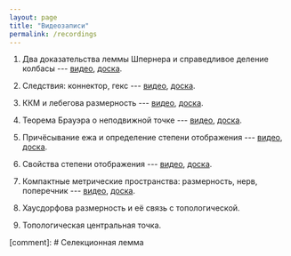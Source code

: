 ```yaml
---
layout: page
title: "Видеозаписи"
permalink: /recordings
---
```


1. Два доказательства леммы Шпернера и справедливое деление колбасы --- [видео](https://mit.zoom.us/rec/share/nlGMc6c_Qa-6DSJVqRlQnwrOHAjzBprX2jrW8a7uq5CL_GRJPbhY1i-Z8v4RcIBi.cRVlmcdt7QmnDiuU), [доска]({{site.baseurl}}/whiteboard/lec1.png).

2. Следствия: коннектор, гекс --- [видео](https://mit.zoom.us/rec/share/sp68YhnoRVTcqB6sYXyvTvQAan9JrciyKxaYUZ-GBjy5MfF4meIdkBz85DaZQB7D.pG6Ly7ROGy3HAswB), [доска]({{site.baseurl}}/whiteboard/lec2.png).

3. ККМ и лебегова размерность --- [видео](https://mit.zoom.us/rec/share/MW23A8kP4e0dMpSM0N_bcidORHhcKvgKy044KD0p6DNLaZvpvs0PyVj3BgRI0Ow8.QnIZfVqDx5vyZNNY), [доска]({{site.baseurl}}/whiteboard/lec3.png).

4. Теорема Брауэра о неподвижной точке --- [видео](https://mit.zoom.us/rec/share/pmariCPzVGMzn5aRtYKPi3QbTsi5VfhjkKjSNZgcVWlB9-JLc5-aUyr8lRM-Rv5d.Kk27JUuF9K8EzruF), [доска]({{site.baseurl}}/whiteboard/lec4.png).

5. Причёсывание ежа и определение степени отображения --- [видео](https://mit.zoom.us/rec/share/0QejAHoWPq-vVXNT6hDddd8TUgmZNywGkH5ADoAKbGdupc-ZBuK49Xje2-uq0umc.Cc5UcNYuBJg6d8l6), [доска]({{site.baseurl}}/whiteboard/lec5.png).

6. Свойства степени отображения --- [видео](https://mit.zoom.us/rec/share/eX2vymtTCTRrbBt9jtPEbiNR_L7rhOGCeaRkcWW3P1m5fPTKy9coZC5WFKT14bF5.3UtTMJ8DPrL4FAJF), [доска]({{site.baseurl}}/whiteboard/lec6.png).

7. Компактные метрические пространства: размерность, нерв, поперечник --- [видео](https://mit.zoom.us/rec/share/bvo5Xg45uBQ863AhR1dhPsCuIH3shVpD5i-QBMR9UFfCJKjMaSe0JtSFLbG2ePKa.ELQ4eGA33Ur1hco-), [доска]({{site.baseurl}}/whiteboard/lec7.png).

8. Хаусдорфова размерность и её связь с топологической.

9. Топологическая центральная точка.

[comment]: # Селекционная лемма